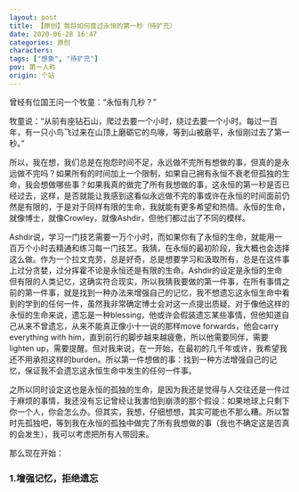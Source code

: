 ```yaml
---
layout: post
title: 【原创】我将如何度过永恒的第一秒（待扩充）
date: 2020-06-28 16:47
categories: 原创
characters: 
tags: ["想象", "待扩充"]
pov: 第一人称
origin: 个站
---
```


曾经有位国王问一个牧童：“永恒有几秒？”

牧童说：“从前有座钻石山，爬过去要一个小时，绕过去要一个小时。每过一百年，有一只小鸟飞过来在山顶上磨砺它的鸟喙，等到山被磨平，永恒刚过去了第一秒。”

所以，我在想，我们总是在抱怨时间不足，永远做不完所有想做的事，但真的是永远做不完吗？如果所有的时间加上一个限制，如果自己拥有永恒不衰老但孤独的生命，我会想做哪些事？如果我真的做完了所有我想做的事，这永恒的第一秒是否已经过去，这样，是否就能让我感到这看似永远做不完的事或许在永恒的时间面前仍然是有限的，于是对于同样有限的生命，我就能有更多希望和热情。永恒的生命，就像博士，就像Crowley，就像Ashdir，但他们都过出了不同的模样。

Ashdir说，学习一门技艺需要一万个小时，而如果你有了永恒的生命，就能用一百万个小时去精通和练习每一门技艺。我猜，在永恒的最初阶段，我大概也会选择这么做。作为一个拉文克劳，总是好奇，总是想要学习和汲取所有，总是在这件事上过分贪婪，过分挥霍不论是永恒还是有限的生命。Ashdir的设定是永恒的生命但有限的人类记忆，这确实符合现实，所以我猜我要做的第一件事，在所有事情之前的第一件事，就是找到一种办法来增强自己的记忆，我不想遗忘这永恒生命中看到的学到的任何一件，虽然我非常确定博士会对这一点提出质疑。对于像他这样的永恒的生命来说，遗忘是一种blessing，他或许会假装遗忘某些事情，但他知道自己从来不曾遗忘，从来不能真正像小十一说的那样move forwards，他会carry everything with him，直到前行的脚步越来越疲惫，所以他需要同伴，需要lighten up，需要提醒。但对我来说，在一开始，在最初的几千年或许，我希望我还不用承担这样的burden。所以第一件想做的事：找到一种方法增强自己的记忆，保证我不会遗忘这永恒生命中发生的任何一件事。

之所以同时设定这也是永恒的孤独的生命，是因为我还是觉得与人交往还是一件过于麻烦的事情，我还没有忘记曾经让我害怕到崩溃的那个假设：如果地球上只剩下你一个人，你会怎么办。但其实，我想，仔细想想，其实可能也不那么糟。所以暂时先孤独吧，等到我在永恒的孤独中做完了所有我想做的事（我也不确定这是否真的会发生），我可以考虑把所有人带回来。

那么现在开始：

### 1.增强记忆，拒绝遗忘

